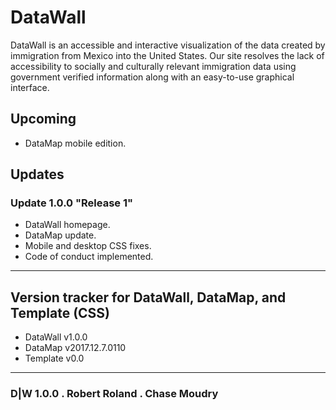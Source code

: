 # DataWall
DataWall is an accessible and interactive visualization of the data created by immigration from Mexico into the United States. Our site resolves the lack of accessibility to socially and culturally relevant immigration data using government verified information along with an easy-to-use graphical interface.

## Upcoming
- DataMap mobile edition.

## Updates
### Update 1.0.0 "Release 1"
- DataWall homepage.
- DataMap update.
- Mobile and desktop CSS fixes.
- Code of conduct implemented.

-----------------
## Version tracker for DataWall, DataMap, and Template (CSS)
- DataWall v1.0.0
- DataMap v2017.12.7.0110
- Template v0.0
-----------------
### D|W 1.0.0 . Robert Roland . Chase Moudry
